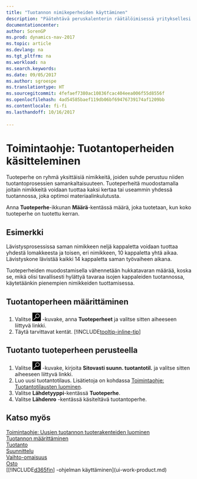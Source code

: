```yaml
---
title: "Tuotannon nimikeperheiden käyttäminen"
description: "Päätehtävä peruskalenterin räätälöimisessä yrityksellesi tai yhdelle sen liiketoimintakumppaneista on syöttää kaikki työskentely- ja ei-työskentelypäivätilan muutokset."
documentationcenter: 
author: SorenGP
ms.prod: dynamics-nav-2017
ms.topic: article
ms.devlang: na
ms.tgt_pltfrm: na
ms.workload: na
ms.search.keywords: 
ms.date: 09/05/2017
ms.author: sgroespe
ms.translationtype: HT
ms.sourcegitcommit: 4fefaef7380ac10836fcac404eea006f55d8556f
ms.openlocfilehash: 4ad54585baef119db06bf69476739174af1209bb
ms.contentlocale: fi-fi
ms.lasthandoff: 10/16/2017

---
```

# <a name="how-to-work-with-production-families"></a>Toimintaohje: Tuotantoperheiden käsitteleminen
Tuoteperhe on ryhmä yksittäisiä nimikkeitä, joiden suhde perustuu niiden tuotantoprosessien samankaltaisuuteen. Tuoteperheitä muodostamalla joitain nimikkeitä voidaan tuottaa kaksi kertaa tai useammin yhdessä tuotannossa, joka optimoi materiaalinkulutusta.

Anna **Tuoteperhe**-ikkunan **Määrä**-kentässä määrä, joka tuotetaan, kun koko tuoteperhe on tuotettu kerran.

## <a name="example"></a>Esimerkki
Lävistysprosessissa saman nimikkeen neljä kappaletta voidaan tuottaa yhdestä lomakkeesta ja toisen, eri nimikkeen, 10 kappaletta yhtä aikaa. Lävistyskone lävistää kaikki 14 kappaletta saman työvaiheen aikana.

Tuoteperheiden muodostamisella vähennetään hukkatavaran määrää, koska se, mikä olisi tavallisesti hylättyä tavaraa isojen kappaleiden tuotannossa, käytetäänkin pienempien nimikkeiden tuottamisessa.

## <a name="to-set-up-a-production-family"></a>Tuotantoperheen määrittäminen
1. Valitse ![Etsi sivu tai raportti](media/ui-search/search_small.png "Etsi sivu tai raportti -kuvake") -kuvake, anna **Tuoteperheet** ja valitse sitten aiheeseen liittyvä linkki.
2. Täytä tarvittavat kentät. [!INCLUDE[tooltip-inline-tip](includes/tooltip-inline-tip_md.md)]

## <a name="to-produce-based-on-a-production-familily"></a>Tuotanto tuoteperheen perusteella
1. Valitse ![Etsi sivu tai raportti](media/ui-search/search_small.png "Etsi sivu tai raportti -kuvake") -kuvake, kirjoita **Sitovasti suunn. tuotantotil.** ja valitse sitten aiheeseen liittyvä linkki.
2. Luo uusi tuotantotilaus. Lisätietoja on kohdassa [Toimintaohje: Tuotantotilausten luominen](production-how-to-create-production-orders.md).
3. Valitse **Lähdetyyppi**-kentässä **Tuoteperhe**.  
4. Valitse **Lähdenro** -kentässä käsiteltävä tuotantoperhe.

## <a name="see-also"></a>Katso myös
[Toimintaohje: Uusien tuotannon tuoterakenteiden luominen](production-how-to-create-production-boms.md)  
[Tuotannon määrittäminen](production-configure-production-processes.md)  
[Tuotanto](production-manage-manufacturing.md)    
[Suunnittelu](production-planning.md)   
[Vaihto-omaisuus](inventory-manage-inventory.md)  
[Osto](purchasing-manage-purchasing.md)  
[[!INCLUDE[d365fin](includes/d365fin_md.md)] -ohjelman käyttäminen](ui-work-product.md)

